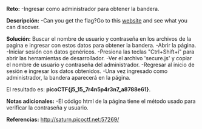 
**Reto:**
-Ingresar como administrador para obtener la bandera.

**Descripción:**
-Can you get the flag?Go to this [website](http://saturn.picoctf.net:57269/) and see what you can discover.

**Solución:**
Buscar el nombre de usuario y contraseña en los archivos de la pagina e ingresar con estos datos para obtener la bandera.
-Abrir la página.
-Iniciar sesión con datos genéricos.
-Presiona las teclas "Ctrl+Shift+i" para abrir las herramientas de desarrollador.
-Ver el archivo 'secure.js' y copiar el nombre de usuario y contraseña del administrador.
-Regresar al inicio de sesión e ingresar los datos obtenidos.
-Una vez ingresado como administrador, la bandera aparecerá en la página.

El resultado es: **picoCTF{j5_15_7r4n5p4r3n7_a8788e61}**.

**Notas adicionales:**
-El código html de la página tiene el método usado para verificar la contraseña y usuario.

**Referencias:**
http://saturn.picoctf.net:57269/